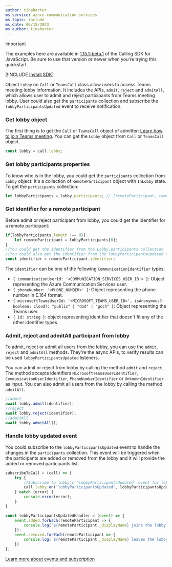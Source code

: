 ```yaml
---
author: tinaharter
ms.service: azure-communication-services
ms.topic: include
ms.date: 06/15/2023
ms.author: tinaharter
---
```

>[!IMPORTANT]
> The examples here are available in [1.15.1-beta.1](https://www.npmjs.com/package/@azure/communication-calling/v/1.15.1-beta.1) of the Calling SDK for JavaScript. Be sure to use that version or newer when you're trying this quickstart.

[!INCLUDE [Install SDK](../install-sdk/install-sdk-web.md)]

Object `Lobby` on `Call` or `TeamsCall` class allow users to access Teams meeting lobby information. It includes the APIs, `admit`, `reject` and `admitAll`, which allows user to admit and reject participants from Teams meeting lobby. User could also get the `participants` collection and subscribe the `lobbyParticipantsUpdated` event to receive notification.

### Get lobby object
The first thing is to get the `Call` or `TeamsCall` object of admitter: [Learn how to join Teams meeting](../../teams-interoperability.md). 
You can get the `Lobby` object from `Call` or `TeamsCall` object.
```js
const lobby = call.lobby;
```

### Get lobby participants properties
To know who is in the lobby, you could get the `participants` collection from `Lobby` object. It's a collection of `RemoteParticipant` object with `InLobby` state. To get the `participants` collection:

```js
let lobbyParticipants = lobby.participants; // [remoteParticipant, remoteParticipant....]
```

### Get identifier for a remote participant
Before admit or reject participant from lobby, you could get the identifier for a remote participant:
```js
if(lobbyParticipants.length !== 0){
    let remoteParticipant = lobbyParticipants[0];
}
//You could get the identifier from the Lobby.participants collection
//You could also get the identifier from the lobbyParticipantsUpdated event
const identifier = remoteParticipant.identifier;
```

The `identifier` can be one of the following `CommunicationIdentifier` types:

- `{ communicationUserId: '<COMMUNICATION_SERVICES_USER_ID'> }`: Object representing the Azure Communication Services user.
- `{ phoneNumber: '<PHONE_NUMBER>' }`: Object representing the phone number in E.164 format.
- `{ microsoftTeamsUserId: '<MICROSOFT_TEAMS_USER_ID>', isAnonymous?: boolean; cloud?: "public" | "dod" | "gcch" }`: Object representing the Teams user.
- `{ id: string }`: object representing identifier that doesn't fit any of the other identifier types

### Admit, reject and admitAll participant from lobby
To admit, reject or admit all users from the lobby, you can use the `admit`, `reject` and `admitAll` methods. 
They're the async APIs, to verify results can be used `lobbyParticipantsUpdated` listeners.

You can admit or reject from lobby by calling the method `admit` and `reject`. The method accepts identifiers `MicrosoftTeamsUserIdentifier`, `CommunicationUserIdentifier`, `PhoneNumberIdentifier` or `UnknownIdentifier` as input. You can also admit all users from the lobby by calling the method `admitAll`. 
```js
//admit
await lobby.admit(identifier);
//reject
await lobby.reject(identifier);
//admitAll
await lobby.admitAll();
```

### Handle lobby updated event
You could subscribe to the `lobbyParticipantsUpdated` event to handle the changes in the `participants` collection. This event will be triggered when the participants are added or removed from the lobby and it will provide the added or removed participants list.
```js
subscribeToCall = (call) => {
    try {
        //Subscribe to lobby's 'lobbyParticipantsUpdated' event for lobbyParticipants update.
        call.lobby.on('lobbyParticipantsUpdated', lobbyParticipantsUpdatedHandler);
    } catch (error) {
        console.error(error);
    }
}

const lobbyParticipantsUpdatedHandler = (event) => {
    event.added.forEach(remoteParticipant => {
        console.log(`${remoteParticipant._displayName} joins the lobby`);
    });
    event.removed.forEach(remoteParticipant => {
        console.log(`${remoteParticipant._displayName} leaves the lobby`);
    })
};
```
[Learn more about events and subscription ](../../events.md)